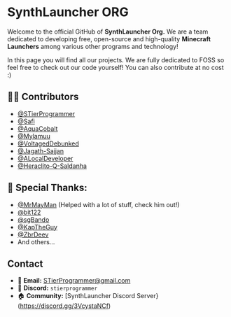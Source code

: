 # SynthLauncher ORG

Welcome to the official GitHub of **SynthLauncher Org.** We are a team dedicated to developing free, open-source and high-quality **Minecraft Launchers** among various other programs and technology!

In this page you will find all our projects. We are fully dedicated to FOSS so feel free to check out our code yourself! You can also contribute at no cost :)

## 👨‍💻 Contributors
- [@STierProgrammer](https://github.com/stierprogrammer)
- [@Safi](https://github.com/safiworks)
- [@AquaCobalt](https://github.com/aquacobalt)
- [@Mylamuu](https://github.com/Mylamuu)
- [@VoltagedDebunked](https://github.com/voltageddebunked)
- [@Jagath-Sajjan](https://github.com/jagath-sajjan)
- [@ALocalDeveloper](https://github.com/ALocalDeveloper)
- [@Heraclito-Q-Saldanha](https://github.com/Heraclito-Q-Saldanha)

## 💖 Special Thanks: 
- [@MrMayMan](https://github.com/Mrmayman) (Helped with a lot of stuff, check him out!)
- [@bit122](https://github.com/bit122)
- [@sgBando](https://github.com/sgBando)
- [@KapTheGuy](https://github.com/KapTheGuy)
- [@ZbrDeev](https://github.com/ZbrDeev)
- And others...

## Contact 
- 📧 **Email:** [STierProgrammer@gmail.com](mailto:STierProgrammer@gmail.com)  
- 💬 **Discord:** `stierprogrammer`
- 🏠 **Community:** [SynthLauncher Discord Server}(https://discord.gg/3VcystaNCf)

